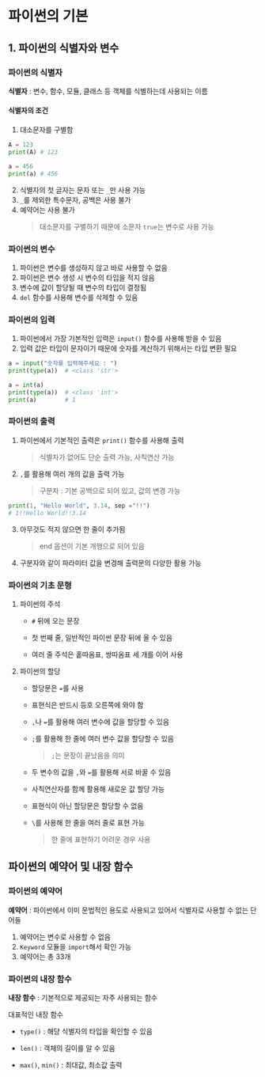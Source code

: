 # 파이썬의 기본

## 1. 파이썬의 식별자와 변수

### 파이썬의 식별자

**식별자** : 변수, 함수, 모듈, 클래스 등 객체를 식별하는데 사용되는 이름

#### 식별자의 조건

1. 대소문자를 구별함

```py
A = 123
print(A) # 123

a = 456
print(a) # 456
```

2. 식별자의 첫 글자는 문자 또는 `_`만 사용 가능
3. `_`를 제외한 특수문자, 공백은 사용 불가
4. 예약어는 사용 불가
    > 대소문자를 구별하기 때문에 소문자 `true`는 변수로 사용 가능

### 파이썬의 변수

1. 파이썬은 변수를 생성하지 않고 바로 사용할 수 없음
2. 파이썬은 변수 생성 시 변수의 타입을 적지 않음
3. 변수에 값이 할당될 때 변수의 타입이 결정됨
4. `del` 함수를 사용해 변수를 삭제할 수 있음

### 파이썬의 입력

1. 파이썬에서 가장 기본적인 입력은 `input()` 함수를 사용해 받을 수 있음
2. 입력 값은 타입이 문자이기 때문에 숫자를 계산하기 위해서는 타입 변환 필요

```py
a = input("숫자를 입력해주세요 : ")
print(type(a))  # <class 'str'>

a = int(a)
print(type(a))  # <class 'int'>
print(a)        # 1
```

### 파이썬의 출력

1. 파이썬에서 기본적인 출력은 `print()` 함수를 사용해 출력
    > 식별자가 없어도 단순 출력 가능, 사칙연산 가능

2. `,`를 활용해 여러 개의 값을 출력 가능
    > 구분자 : 기본 공백으로 되어 있고, 값의 변경 가능

```py
print(1, "Hello World", 3.14, sep ="!!")
# 1!!Hello World!!3.14
```

3. 아무것도 적지 않으면 한 줄이 추가됨
    > end 옵션이 기본 개행으로 되어 있음
4. 구분자와 같이 파라미터 값을 변경해 출력문의 다양한 활용 가능

### 파이썬의 기초 문형

1. 파이썬의 주석

    - `#` 뒤에 오는 문장

    - 첫 번째 줄, 일반적인 파이썬 문장 뒤에 올 수 있음

    - 여러 줄 주석은 홑따옴표, 쌍따옴표 세 개를 이어 사용
    
2. 파이썬의 할당

    - 할당문은 `=`를 사용

    - 표현식은 반드시 등호 오른쪽에 와야 함

    - `,`나 `=`를 활용해 여러 변수에 값을 할당할 수 있음

    - `;`를 활용해 한 줄에 여러 변수 값을 할당할 수 있음
        > `;`는 문장이 끝났음을 의미

    - 두 변수의 값을 `,`와 `=`를 활용해 서로 바꿀 수 있음

    - 사칙연산자를 함께 활용해 새로운 값 할당 가능

    - 표현식이 아닌 할당문은 할당할 수 없음

    - `\`를 사용해 한 줄을 여러 줄로 표현 가능
        > 한 줄에 표현하기 어려운 경우 사용

## 파이썬의 예약어 및 내장 함수

### 파이썬의 예약어

**예약어** : 파이썬에서 이미 문법적인 용도로 사용되고 있어서 식별자로 사용할 수 없는 단어들

1. 예약어는 변수로 사용할 수 없음
2. `Keyword` 모듈을 `import`해서 확인 가능
3. 예약어는 총 33개

### 파이썬의 내장 함수

**내장 함수** : 기본적으로 제공되는 자주 사용되는 함수

대표적인 내장 함수

- `type()` : 해당 식별자의 타입을 확인할 수 있음

- `len()` : 객체의 길이를 알 수 있음
- `max()`, `min()` : 최대값, 최소값 출력
